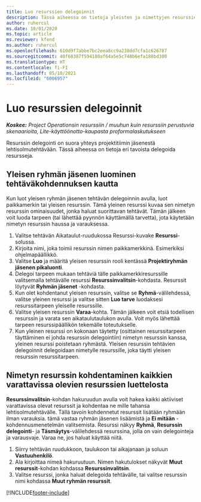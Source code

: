```yaml
---
title: Luo resurssien delegoinnit
description: Tässä aiheessa on tietoja yleisten ja nimettyjen resurssien delegointien luomisesta.
author: ruhercul
ms.date: 10/01/2020
ms.topic: article
ms.reviewer: kfend
ms.author: ruhercul
ms.openlocfilehash: 610d9f7abbe7bc2eea8cc9a238dd7cfa1c626787
ms.sourcegitcommit: 40f68387f594180af64a5e5c748b6efa188bd300
ms.translationtype: HT
ms.contentlocale: fi-FI
ms.lasthandoff: 05/10/2021
ms.locfileid: "6006957"
---
```

# <a name="create-resource-assignments"></a>Luo resurssien delegoinnit

_**Koskee:** Project Operationsin resurssiin / muuhun kuin resurssiin perustuvia skenaarioita, Lite-käyttöönotto-kaupasta proformalaskutukseen_


Resurssin delegointi on suora yhteys projektitiimin jäsenestä lehtisolmutehtävään. Tässä aiheessa on tietoja eri tavoista delegoida resursseja.

## <a name="create-a-generic-team-member-through-task-assignment"></a>Yleisen ryhmän jäsenen luominen tehtäväkohdennuksen kautta


Kun luot yleisen ryhmän jäsenen tehtävän delegoinnin avulla, luot paikkamerkin tai yleisen resurssin. Tämä yleinen resurssi kuvaa sen nimetyn resurssin ominaisuudet, jonka haluat suorittavan tehtävät. Tämän jälkeen voit luoda tarpeen (tai lähettää pyynnön käyttämällä tarvetta), jota käytetään nimetyn resurssin haussa ja varauksessa.

1. Valitse tehtävän Aikataulut-ruudukossa Resurssi-kuvake **Resurssi**-solussa.
2. Kirjoita nimi, joka toimii resurssin nimen paikkamerkkinä. Esimerkiksi ohjelmapäällikkö.
3. Valitse **Luo** ja määritä yleisen resurssin rooli kentässä **Projektiryhmän jäsenen pikaluonti**.
4. Delegoi tarpeen mukaan tehtäviä tälle paikkamerkkiresurssille valitsemalla tehtävälle resurssi **Resurssinvalitsin**-kohdasta. Resurssit löytyvät **Ryhmän jäsenet** -kohdasta.
5. Kun olet kohdentanut yleisen resurssin, valitse se **Ryhmä**-välilehdessä, valitse yleinen resurssi ja valitse sitten **Luo tarve** luodaksesi resurssitarpeen yleiselle resurssille.
6. Valitse yleisen resurssin **Varaa**-kohta. Tämän jälkeen voit etsiä todellisen resurssin ja varata sen aikataulutaulukon avulla. Voit myös lähettää tarpeen resurssipäällikön tekemälle toteutukselle.
7. Kun yleinen resurssi on kokonaan täytetty (osittainen resurssitarpeen täyttäminen ei johda resurssin delegointiin) nimetyn resurssin kanssa, yleinen resurssi poistetaan ryhmästä. Yleisen resurssin tehtävien delegoinnit delegoidaan nimetylle resurssille, joka täytti yleisen resurssin resurssitarpeen.

## <a name="assign-a-named-resource-from-the-list-of-all-bookable-resources"></a>Nimetyn resurssin kohdentaminen kaikkien varattavissa olevien resurssien luettelosta

**Resurssinvalitsin**-kohdan hakuruudun avulla voit hakea kaikki aktiiviset varattavissa olevat resurssit ja kohdentaa ne mille tahansa lehtisolmutehtävälle. Tällä tavoin kohdennetut resurssit lisätään ryhmään ilman varauksia. tämä vastaa ryhmän jäsenen lisäämistä ja **Ei mitään** -kohdennusmenetelmän valitsemista. Resurssi näkyy **Ryhmä**, **Resurssin delegointi**- ja **Täsmäytys**-välilehdessä resurssina, jolla on vain delegointeja ja varausvaje. Varaa ne, jos haluat käyttää niitä.

1. Siirry tehtävän ruudukkoon, taulukoon tai aikajanaan ja soluun **Vastuuhenkilö**.
2. Ala kirjoittaa nimeä hakuruutuun. Nimen hakutulokset näkyvät **Muut resurssit**-kohdan kohdassa **Resurssinvalitsin**.
3. Valitse resurssi, jonka haluat delegoida tehtävälle, tai valitse resurssin nimi kohdassa **Muut ryhmän resurssit**.


[!INCLUDE[footer-include](../includes/footer-banner.md)]